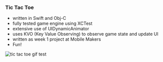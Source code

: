 ### Tic Tac Toe

* written in Swift and Obj-C
* fully tested game engine using XCTest
* extensive use of UIDynamicAnimator
* uses KVO (Key Value Observing) to observe game state and update UI
* written as week 1 project at Mobile Makers
* Fun!

![tic tac toe gif test](http://i.giphy.com/l396FfuR6kTZZ9R6g.gif "oh yeah")
